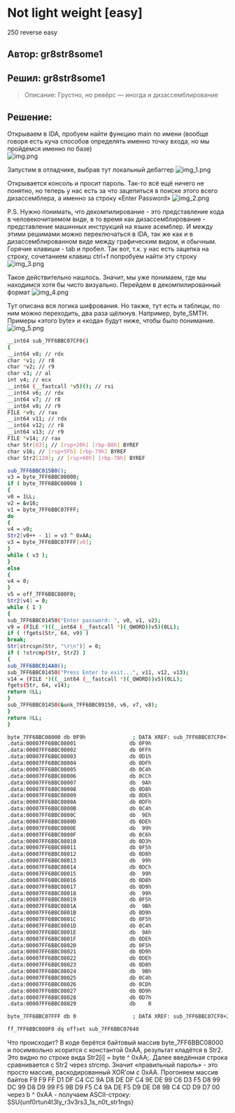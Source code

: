 # Not light weight [easy]
250
reverse easy

## Автор: gr8str8some1
## Решил: gr8str8some1

> Описание: Грустно, но ревёрс — иногда и дизассемблирование

## Решение:
Открываем в IDA, пробуем найти функцию main по имени (вообще говоря есть куча способов определять именно точку входа, но мы пройдемся именно по базе)\
![img.png](images/img.png)

Запустим в отладчике, выбрав тут локальный дебаггер
![img_1.png](images/img_1.png)

Открывается консоль и просит пароль. Так-то всё ещё ничего не понятно, но теперь у нас есть за что зацепиться в поиске этого всего дизассемблера, а именно за строку «Enter Password»
![img_2.png](images/img_2.png)

P.S. Нужно понимать, что декомпилирование - это представление кода в человекочитаемом виде, в то время как дизассемблирование - представление машинных инструкций на языке асемблер. И между этими решимами можно переключаться в IDA, так же как и в дизассемблированном виде между графическим видом, и обычным. Горячие клавиши - tab и пробел.
Так вот, т.к. у нас есть зацепка на строку, сочетанием клавиш ctrl+f попробуем найти эту строку
![img_3.png](images/img_3.png)

Такое действительно нашлось. Значит, мы уже понимаем, где мы находимся хотя бы чисто визуально. Перейдем в декомпилированный формат
![img_4.png](images/img_4.png)

Тут описана вся логика шифрования. Но также, тут есть и таблицы, по ним можно переходить, два раза щёлкнув. Например, byte_SMTH. Примеры «этого byte» и «кода» будут ниже, чтобы было понимание.
![img_5.png](images/img_5.png)

```bash
__int64 sub_7FF6BBC07CF0()
{
__int64 v0; // rdx
char *v1; // r8
char *v2; // r9
char v3; // al
int v4; // ecx
__int64 (__fastcall *v5)(); // rsi
__int64 v6; // rdx
__int64 v7; // r8
__int64 v8; // r9
FILE *v9; // rax
__int64 v11; // rdx
__int64 v12; // r8
__int64 v13; // r9
FILE *v14; // rax
char Str[63]; // [rsp+20h] [rbp-B8h] BYREF
char v16; // [rsp+5Fh] [rbp-79h] BYREF
char Str2[120]; // [rsp+60h] [rbp-78h] BYREF

sub_7FF6BBC015B0();
v3 = byte_7FF6BBC08000;
if ( byte_7FF6BBC08000 )
{
v0 = 1LL;
v2 = &v16;
v1 = byte_7FF6BBC07FFF;
do
{
v4 = v0;
Str2[v0++ - 1] = v3 ^ 0xAA;
v3 = byte_7FF6BBC07FFF[v0];
}
while ( v3 );
}
else
{
v4 = 0;
}
v5 = off_7FF6BBC080F0;
Str2[v4] = 0;
while ( 1 )
{
sub_7FF6BBC01450("Enter password: ", v0, v1, v2);
v9 = (FILE *)((__int64 (__fastcall *)(_QWORD))v5)(0LL);
if ( !fgets(Str, 64, v9) )
break;
Str[strcspn(Str, "\r\n")] = 0;
if ( !strcmp(Str, Str2) )
{
sub_7FF6BBC014A0();
sub_7FF6BBC01450("Press Enter to exit...", v11, v12, v13);
v14 = (FILE *)((__int64 (__fastcall *)(_QWORD))v5)(0LL);
fgets(Str, 64, v14);
return 0LL;
}
sub_7FF6BBC01450(&unk_7FF6BBC09150, v6, v7, v8);
}
return 0LL;
}
```

```bash
byte_7FF6BBC08000 db 0F9h               ; DATA XREF: sub_7FF6BBC07CF0+14↑r
.data:00007FF6BBC08001                 db 0F9h
.data:00007FF6BBC08002                 db 0FFh
.data:00007FF6BBC08003                 db 0D1h
.data:00007FF6BBC08004                 db 0DFh
.data:00007FF6BBC08005                 db 0C4h
.data:00007FF6BBC08006                 db 0CCh
.data:00007FF6BBC08007                 db  9Ah
.data:00007FF6BBC08008                 db 0D8h
.data:00007FF6BBC08009                 db 0DEh
.data:00007FF6BBC0800A                 db 0DFh
.data:00007FF6BBC0800B                 db 0C4h
.data:00007FF6BBC0800C                 db  9Eh
.data:00007FF6BBC0800D                 db 0DEh
.data:00007FF6BBC0800E                 db  99h
.data:00007FF6BBC0800F                 db 0C6h
.data:00007FF6BBC08010                 db 0D3h
.data:00007FF6BBC08011                 db 0F5h
.data:00007FF6BBC08012                 db 0D8h
.data:00007FF6BBC08013                 db  99h
.data:00007FF6BBC08014                 db 0DCh
.data:00007FF6BBC08015                 db  99h
.data:00007FF6BBC08016                 db 0D8h
.data:00007FF6BBC08017                 db 0D9h
.data:00007FF6BBC08018                 db  99h
.data:00007FF6BBC08019                 db 0F5h
.data:00007FF6BBC0801A                 db  9Bh
.data:00007FF6BBC0801B                 db 0D9h
.data:00007FF6BBC0801C                 db 0F5h
.data:00007FF6BBC0801D                 db 0C4h
.data:00007FF6BBC0801E                 db  9Ah
.data:00007FF6BBC0801F                 db 0DEh
.data:00007FF6BBC08020                 db 0F5h
.data:00007FF6BBC08021                 db 0D9h
.data:00007FF6BBC08022                 db 0DEh
.data:00007FF6BBC08023                 db 0D8h
.data:00007FF6BBC08024                 db  9Bh
.data:00007FF6BBC08025                 db 0C4h
.data:00007FF6BBC08026                 db 0CDh
.data:00007FF6BBC08027                 db 0D9h
.data:00007FF6BBC08028                 db 0D7h
.data:00007FF6BBC08029                 db    0
```

```bash
byte_7FF6BBC07FFF db 0                  ; DATA XREF: sub_7FF6BBC07CF0+2D↑o
```
```bash
ff_7FF6BBC080F0 dq offset sub_7FF6BBC07640
```

Что происходит?
В коде берётся байтовый массив byte_7FF6BBC08000 и посимвольно ксорится с константой 0xAA, результат кладётся в Str2. Это видно по строке вида Str2[i] = byte ^ 0xAA;.
Далее введённая строка сравнивается с Str2 через strcmp. Значит «правильный пароль» - это просто массив, раскодированный XOR’ом с 0xAA.
Прогоняем массив байтов
F9 F9 FF D1 DF C4 CC 9A D8 DE DF C4 9E DE 99 C6 D3 F5 D8 99 DC 99 D8 D9 99 F5 9B D9 F5 C4 9A DE F5 D9 DE D8 9B C4 CD D9 D7 00 через b ^ 0xAA - получаем ASCII-строку:
SSU{unf0rtun4t3ly_r3v3rs3_1s_n0t_str1ngs}
